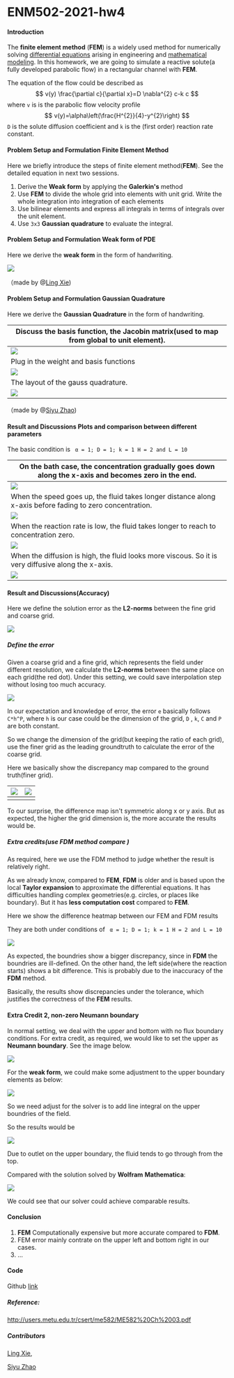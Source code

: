 # ENM502-2021-hw4
#### Introduction

The **finite element method** (**FEM**) is a widely used method for numerically solving [differential equations](https://en.wikipedia.org/wiki/Differential_equation) arising in engineering and [mathematical modeling](https://en.wikipedia.org/wiki/Mathematical_models). In this homework, we are going to simulate a reactive solute(a fully developed parabolic flow) in a rectangular channel with **FEM**.

The equation of the flow could be described as 
$$
v(y) \frac{\partial c}{\partial x}=D \nabla^{2} c-k c
$$
where `v` is is the parabolic flow velocity profile
$$
v(y)=\alpha\left(\frac{H^{2}}{4}-y^{2}\right)
$$
`D` is the solute diffusion coefficient and `k` is the (first order) reaction rate constant. 

#### Problem Setup and Formulation Finite Element Method

Here we briefly introduce the steps of finite element method(**FEM**). See the detailed equation in next two sessions.

1. Derive the **Weak form** by applying the **Galerkin's** method
2. Use **FEM** to divide the whole grid into elements with unit grid. Write the whole integration into integration of each elements
3. Use bilinear elements and express all integrals in terms of integrals over the unit element.
4. Use `3x3` **Gaussian quadrature** to evaluate the integral.

#### Problem Setup and Formulation Weak form of PDE

Here we derive the **weak form** in the form of handwriting.

![](./results/deduction/weak_form.jpg)

（made by @[Ling Xie](https://github.com/Jack12xl))

#### Problem Setup and Formulation Gaussian Quadrature

Here we derive the **Gaussian Quadrature** in the form of handwriting.

| Discuss the basis function, the Jacobin matrix(used to map from global to unit element). |
| ------------------------------------------------------------ |
| ![](./results/deduction/1.png)                               |
| Plug in the weight and basis functions                       |
| ![](./results/deduction/2.png)                               |
| The layout of the gauss quadrature.                          |
| ![](./results/deduction/3.png)                               |

（made by @[Siyu Zhao](https://github.com/siyuzhao98))

#### Result and Discussions Plots and comparison between different parameters

The basic condition is ` α = 1; D = 1; k = 1 H = 2 and L = 10`

| On the bath case, the concentration gradually goes down along the x-axis and becomes zero in the end. |
| ------------------------------------------------------------ |
| ![](./results/alpha1/c.png)                                  |
| When the speed goes up, the fluid takes longer distance along x-axis before fading to zero concentration. |
| ![](./results/alpha10/c.png)                                 |
| When the reaction rate is low, the fluid takes longer to reach to concentration zero. |
| ![](./results/k_0_1/c.png)                                   |
| When the diffusion is high, the fluid looks more viscous. So it is very diffusive along the x-axis. |
| ![](./results/D_100/c.png)                                   |

#### Result and Discussions(Accuracy)

Here we define the solution error as the **L2-norms** between the fine grid and coarse grid.

![](./results/err/coarseFine.jpg)

##### Define the error

Given a coarse grid and a fine grid, which represents the field under different resolution, we calculate the **L2-norms** between the same place on each grid(the red dot). Under this setting, we could save interpolation step without losing too much accuracy.

![](./results/err/err.png)

In our expectation and knowledge of error, the error `e` basically follows `C*h^P`, where `h` is our case could be the dimension of the grid, `D` , `k`, `C` and `P` are both constant. 

So we change the dimension of the grid(but keeping the ratio of each grid), use the finer grid as the leading groundtruth to calculate the error of the coarse grid.  



Here we basically show the discrepancy map compared to the ground truth(finer grid).

| ![](./results/err/cf_51_26.png) | ![](./results/err/cf_101_51.png) |
| ------------------------------- | -------------------------------- |
|                                 |                                  |

To our surprise, the difference map isn't symmetric along x or y axis. But as expected, the higher the grid dimension is, the more accurate the results would be.

##### Extra credits(use FDM method compare )

As required, here we use the FDM method to judge whether the result is relatively right.

As we already know, compared to **FEM**, **FDM** is older and is based upon the local **Taylor expansion** to approximate the differential equations. It has difficulties handling complex geometries(e.g. circles, or places like boundary). But it has **less computation cost** compared to **FEM**.

Here we show the difference heatmap between our FEM and FDM results

They are both under conditions of ` α = 1; D = 1; k = 1 H = 2 and L = 10`

![](./results/alpha10/fdm_err.png)



As expected, the boundries show a bigger discrepancy, since in **FDM** the boundries are ill-defined. On the other hand, the left side(where the reaction starts) shows a bit difference. This is probably due to the inaccuracy of the **FDM** method. 

Basically, the results show discrepancies under the tolerance, which justifies the correctness of the **FEM** results. 

#### Extra Credit 2, non-zero Neumann boundary

In normal setting, we deal with the upper and bottom with no flux boundary conditions. For extra credit, as required, we would like to set the upper as **Neumann boundary**. See the image below.

![](./results/extra/q.jpg)

For the **weak form**, we could make some adjustment to the upper boundary elements as below:

![](./results/extra/weak_form.jpg)

So we need adjust for the solver is to add line integral on the upper boundries of the field. 

So the results would be

![](./results/extra/ec.png)

Due to outlet on the upper boundary, the fluid tends to go through from the top.

Compared with the solution solved by **Wolfram** **Mathematica**:

![](./results/extra/mathematica.jpg)

We could see that our solver could achieve comparable results.

#### Conclusion

1. **FEM** Computationally expensive but more accurate compared to **FDM**. 
2. FEM error mainly contrate on the upper left and bottom right in our cases.
3. ...

#### Code

Github [link](https://github.com/Jack12xl/ENM502-2021-hw4)

##### Reference:

http://users.metu.edu.tr/csert/me582/ME582%20Ch%2003.pdf

##### Contributors

[Ling Xie](https://github.com/Jack12xl),

[Siyu Zhao](https://github.com/siyuzhao98)